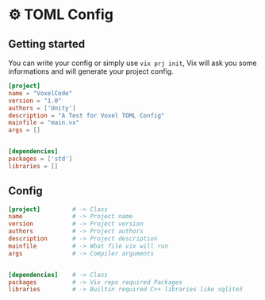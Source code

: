 # ⚙ TOML Config

## Getting started

You can write your config or simply use `vix prj init`, Vix will ask you some informations and will generate your project config.&#x20;

```toml
[project]
name = "VoxelCode"
version = "1.0"
authors = ['Unity']
description = "A Test for Voxel TOML Config"
mainfile = "main.vx"
args = []


[dependencies]
packages = ['std']
libraries = []
```

## Config

```toml
[project]         # -> Class
name              # -> Project name
version           # -> Project version
authors           # -> Project authors
description       # -> Project description
mainfile          # -> What file vix will run
args              # -> Compiler arguments


[dependencies]    # -> Class
packages          # -> Vix repo required Packages
libraries         # -> Builtin required C++ libraries like sqlite3
```
